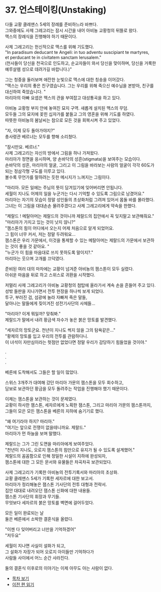 # 37. 언스테이킹(Unstaking)   
      

다들 교황 클레맨스 5세의 장례를 준비하느라 바쁘다.   
그와중에도 사제 그레고리는 잠시 시간을 내어 아비뇽 교황청의 뒤뜰로 왔다.  
맥스의 장례식을 진행해야 하기 때문이다.   

사제 그레고리는 헌신적으로 맥스를 위해 기도했다.   
"In paradisum deducant te Angeli: in tuo adventu suscipiant te martyres,   
et perducant te in civitatem sanctam Ierusalem."   
(천사들이 당신을 천국으로 인도하고, 순교자들이 와서 당신을 맞이하며, 당신을 거룩한 예루살렘 성으로 데려가길 바랍니다.)"   

그는 청중을 둘러보며 애잔한 눈빛으로 맥스에 대한 칭송을 이어갔다.   
"맥스는 우리의 좋은 친구였습니다. 그는 우리를 위해 죽으신 예수님을 본받아, 친구를 대신하여 죽었습니다. "   
마리아의 아빠 요셉은 맥스의 관을 부여잡고 대성통곡을 하고 있다.   

아비뇽 교황청 부지 안에 놓여진 묘지 구역. 새롭게 설치된 맥스의 무덤.   
모두들 그의 묘지에 꽂힌 십자가를 붙들고 그의 영혼을 위해 기도를 하였다.   
따뜻한 아비뇽의 봄날씨는 참으로 모든 것을 회복시켜 주고 있었다.   

"자, 이제 모두 돌아가야지?"   
총사령관 베르너는 모두를 향해 소리쳤다.   

"잠시만요. 베르너."   
사제 그레고리는 자신의 방에서 그림을 하나 가져왔다.   
마리아가 정면을 응시하며, 양 손바닥의 성흔(stigmata)을 보여주는 모습이다.   
손바닥의 성흔, 마리아의 얼굴, 그리고 이 그림을 바라보는 사람의 얼굴이 각각 60도가 되는 정삼각형 구도를 이루고 있다.   
볼수록 무언가를 말하려는 듯한 메시지가 느껴지는 그림이다.   

"마리아. 모든 일에는 주님의 뜻이 담겨있기에 잊어버리면 안됩니다.   
세월이 지나도 어제의 일을 누군가는 다시 기억할 수 있도록 그림으로 남겼어요."   
마리아는 자기의 모습이 정말 성인들의 초상화처럼 그려져 있어서 몸둘 바를 몰라했다.   
그녀는 이 그림을 대대손손 물려주겠다고 사제 그레고리에게 약속을 한했다.   

"제랄드 ! 메탈아머는 제랄드의 것이니까 제랄드의 집안에서 꼭 잊지말고 보관해줘요."   
"마리아가 가지고 있는 것이 낫지 않니?"   
"잼스톤의 힘이 어디에서 오는지 어제 처음으로 알게 되었어요.   
그 힘이 너무 커서, 저는 정말 두려워요...   
잼스톤은 우리 가문에서, 이것을 통제할 수 있는 메탈아머는 제랄드의 가문에서 보관하는 것이 좋을 것 같아요. "   
"누군가 이 힘을 마음대로 쓰지 못하도록 말이지?."   
마리아는 웃으며 고개를 끄덕였다.   

준비된 여러 대의 마차에는 교황이 넘겨준 아비뇽의 잼스톤이 모두 실렸다.  
아쉬운 마음을 뒤로 하고 스위스로 귀환을 시작했다.  

저멀리 사제 그레고리가 아비뇽 교황청의 첨탑에 올라가서 계속 손을 흔들어 주고 있다.  
성밖 들판을 지나가면서 전투 현장을 하나씩 보게 되었다.   
투구, 부러진 검, 섬광에 놀라 자빠져 죽은 말들,   
달아나는 말들에게 짖이겨진 성전기사단의 사체들...   

"마리아? 이게 뭐일까? 맞춰봐."   
제랄드가 말에서 내려 황금색 자수가 놓은 붉은 망토를 발견했다.   

"세자르의 망토군요. 천년이 지나도 썩지 않을 그의 탐욕같은..."   
"황제의 망토를 입고 우리의 전투를 관람하다니.   
이 녀석이 자만심이라는 헛점만 없었다면 정말 우리가 감당하기 힘들었을 것이야."   

.   
.   
.   

베른에 도착해서도 그들은 할 일이 많았다.   

스위스 3개주가 대여해 갔던 마리아 가문의 잼스톤을 모두 회수하고,   
담보로 보관하던 황금을 모두 돌려주는 작업을 진행해야 했기 때문이다.   

이제는 잼스톤을 보관하는 것이 문제였다.   
교황이 하사한 잼스톤, 세자르에게 노획한 잼스톤, 그리고 마리아 가문의 잼스톤까지,   
그들이 모은 모든 잼스톤을 베른의 지하에 숨기기로 했다.   

"왜 여기라야 하지? 마리아."   
"여기는 앞으로 전쟁이 없을테니까요. 제랄드."   
마리아가 먼 하늘을 보며 말했다.   

제랄드는 그가 그린 도면을 마리아에게 보여주었다.   
"천년이 지나도, 오로지 잼스톤의 힘만으로 유지가 될 수 있도록 설계했어."   
제랄드의 꼼꼼함으로 인해 정밀한 시설이 지하에 완성되자,  
잼스톤에 대한 그 모든 문서와 유물들은 차곡차곡 보관되었다.   

사제 그레고리가 기록한 아비뇽의 전투기록서와 마리아의 초상화.   
교황 클레맨스 5세가 기록한 세자르에 대한 보고서.   
마리아가 정리해놓은 잼스톤 기사단의 전투 대형과 전략서.   
집안 대대로 내려오던 잼스톤 신화에 대한 내용들.   
잼스톤 기사단의 휘장과 무기들.   
무엇보다 세자르의 붉은 망토를 벽면에 걸어두었다.   

모든 일이 완료되는 날   
둘은 베른에서 소박한 결혼식을 올렸다.   

"이젠 다 잊어버리고 너만을 기억하겠어"   
"저두요"   

세월이 지나면 사실이 설화가 되고,   
그 설화가 자장가 되어 오로지 아이들만 기억하다가   
사람들 사이에서 어느 순간 사라진다.   

둘의 결혼식 이후로의 이야기는 이제 아무도 아는 사람이 없다.   

      

* [목차 보기](content_kr.md)   
* [이전 편 읽기](/01_gemston/KR/KR_36.md)   